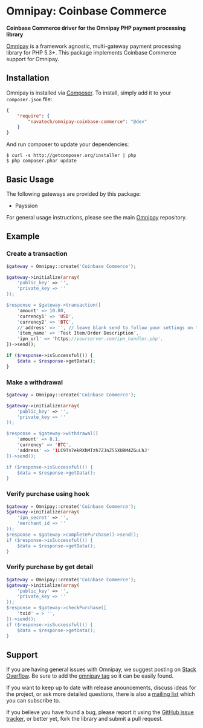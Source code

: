 # Omnipay: Coinbase Commerce

**Coinbase Commerce driver for the Omnipay PHP payment processing library**

[Omnipay](https://github.com/omnipay/omnipay) is a framework agnostic, multi-gateway payment
processing library for PHP 5.3+. This package implements Coinbase Commerce support for Omnipay.

## Installation

Omnipay is installed via [Composer](http://getcomposer.org/). To install, simply add it
to your `composer.json` file:

```json
{
    "require": {
        "navatech/omnipay-coinbase-commerce": "@dev"
    }
}
```

And run composer to update your dependencies:

    $ curl -s http://getcomposer.org/installer | php
    $ php composer.phar update

## Basic Usage

The following gateways are provided by this package:

* Payssion

For general usage instructions, please see the main [Omnipay](https://github.com/omnipay/omnipay)
repository.

## Example

### Create a transaction

```php
$gateway = Omnipay::create('Coinbase Commerce');

$gateway->initialize(array(
    'public_key' => '',
    'private_key => ''
));

$response = $gateway->transaction([
    'amount' => 10.00,
    'currency1' => 'USD',
    'currency2' => 'BTC',
    //'address' => '', // leave blank send to follow your settings on the Coin Settings page
    'item_name' => 'Test Item/Order Description',
    'ipn_url' => 'https://yourserver.com/ipn_handler.php',
])->send();

if ($response->isSuccessful()) {
    $data = $response->getData(); 
}
```

### Make a withdrawal

```php
$gateway = Omnipay::create('Coinbase Commerce');

$gateway->initialize(array(
    'public_key' => '',
    'private_key => ''
));

$response = $gateway->withdrawal([
    'amount' => 0.1,
    'currency' => 'BTC',
    'address' => '1LC9Tn7ekRXhMTzh7ZJnZ55XUBM4ZGuLhJ'
])->send();

if ($response->isSuccessful()) {
    $data = $response->getData(); 
}
```
### Verify purchase using hook

```php
$gateway = Omnipay::create('Coinbase Commerce');
$gateway->initialize(array(
    'ipn_secret' => '',
    'merchant_id => ''
));
$response = $gateway->completePurchase()->send();
if ($response->isSuccessful()) {
    $data = $response->getData(); 
}
```

### Verify purchase by get detail

```php
$gateway = Omnipay::create('Coinbase Commerce');
$gateway->initialize(array(
    'public_key' => '',
    'private_key => ''
));
$response = $gateway->checkPurchase([
    'txid' = > '',
])->send();
if ($response->isSuccessful()) {
    $data = $response->getData(); 
}
```

## Support

If you are having general issues with Omnipay, we suggest posting on
[Stack Overflow](http://stackoverflow.com/). Be sure to add the
[omnipay tag](http://stackoverflow.com/questions/tagged/omnipay) so it can be easily found.

If you want to keep up to date with release anouncements, discuss ideas for the project,
or ask more detailed questions, there is also a [mailing list](https://groups.google.com/forum/#!forum/omnipay) which
you can subscribe to.

If you believe you have found a bug, please report it using the [GitHub issue tracker](https://github.com/navatech/omnipay-coinbase-commerce/issues),
or better yet, fork the library and submit a pull request.
